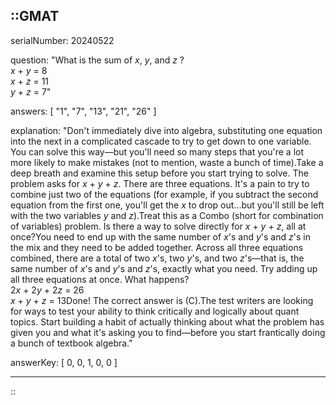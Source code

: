 ::GMAT
---


serialNumber: 20240522

question: "What is the sum of <i>x</i>, <i>y</i>, and <i>z</i> ?<br><i>x</i> + <i>y</i> = 8<br><i>x</i> + <i>z</i> = 11<br><i>y</i> + <i>z</i> = 7"

answers: [
  "1",
  "7",
  "13",
  "21",
  "26"
]

explanation: "Don't immediately dive into algebra, substituting one equation into the next in a complicated cascade to try to get down to one variable. You can solve this way—but you'll need so many steps that you're a lot more likely to make mistakes (not to mention, waste a bunch of time).Take a deep breath and examine this setup before you start trying to solve. The problem asks for <i>x</i> + <i>y</i> + <i>z</i>. There are three equations. It's a pain to try to combine just two of the equations (for example, if you subtract the second equation from the first one, you'll get the <i>x</i> to drop out...but you'll still be left with the two variables <i>y</i> and <i>z</i>).Treat this as a Combo (short for combination of variables) problem. Is there a way to solve directly for <i>x</i> + <i>y</i> + <i>z</i>, all at once?You need to end up with the same number of <i>x</i>'s and <i>y</i>'s and <i>z</i>'s in the mix and they need to be added together. Across all three equations combined, there are a total of two <i>x</i>'s, two <i>y</i>'s, and two <i>z</i>'s—that is, the same number of <i>x</i>'s and <i>y</i>'s and <i>z</i>'s, exactly what you need. Try adding up all three equations at once. What happens?<br>2<i>x</i> + 2<i>y</i> + 2<i>z</i> = 26<br><i>x</i> + <i>y</i> + <i>z</i> = 13Done! The correct answer is (C).The test writers are looking for ways to test your ability to think critically and logically about quant topics. Start building a habit of actually thinking about what the problem has given you and what it's asking you to find—before you start frantically doing a bunch of textbook algebra."

answerKey: [
  0, 
  0, 
  1, 
  0, 
  0
]



---
::
